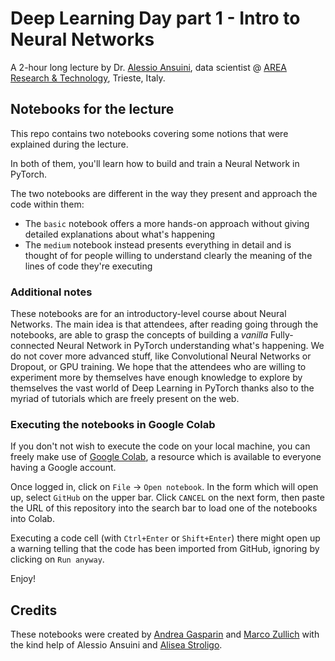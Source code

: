 # Deep Learning Day part 1 - Intro to Neural Networks

A 2-hour long lecture by Dr. [Alessio Ansuini](https://it.linkedin.com/in/alessioansuini), data scientist @ [AREA Research & Technology](https://www.areasciencepark.it), Trieste, Italy.

## Notebooks for the lecture

This repo contains two notebooks covering some notions that were explained during the lecture.

In both of them, you'll learn how to build and train a Neural Network in PyTorch.

The two notebooks are different in the way they present and approach the code within them:

* The `basic` notebook offers a more hands-on approach without giving detailed explanations about what's happening
* The `medium` notebook instead presents everything in detail and is thought of for people willing to understand clearly the meaning of the lines of code they're executing

### Additional notes

These notebooks are for an introductory-level course about Neural Networks. The main idea is that attendees, after reading going through the notebooks, are able to grasp the concepts of building a *vanilla* Fully-connected Neural Network in PyTorch understanding what's happening. We do not cover more advanced stuff, like Convolutional Neural Networks or Dropout, or GPU training. We hope that the attendees who are willing to experiment more by themselves have enough knowledge to explore by themselves the vast world of Deep Learning in PyTorch thanks also to the myriad of tutorials which are freely present on the web.

### Executing the notebooks in Google Colab

If you don't not wish to execute the code on your local machine, you can freely make use of [Google Colab](colab.research.google.com), a resource which is available to everyone having a Google account.

Once logged in, click on `File` → `Open notebook`. In the form which will open up, select `GitHub` on the upper bar.
Click `CANCEL` on the next form, then paste the URL of this repository into the search bar to load one of the notebooks into Colab.

Executing a code cell (with `Ctrl+Enter` or `Shift+Enter`) there might open up a warning telling that the code has been imported from GitHub, ignoring by clicking on `Run anyway`.

Enjoy!

## Credits

These notebooks were created by [Andrea Gasparin](https://github.com/andygaspar) and [Marco Zullich](https://github.com/marcozullich) with the kind help of Alessio Ansuini and [Alisea Stroligo](https://github.com/aliseas).